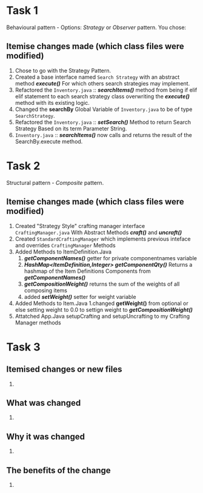# Task 1
Behavioural pattern - Options: *Strategy* or *Observer* pattern.
You chose: <REPLACE WITH PATTERN OF CHOICE>

## Itemise changes made (which class files were modified)
1. Chose to go with the Strategy Pattern.
2. Created a base interface named `Search Strategy` with an abstract method ***execute()*** For which others search strategies may implement.
3. Refactored the `Inventory.java` :: ***searchItems()*** method from being if elif elif statement to each search strategy class overwriting the ***execute()*** method with its existing logic.
4. Changed the **searchBy** Global Variable of `Inventory.java` to be of type `SearchStrategy`.
5. Refactored the `Inventory.java` :: ***setSearch()*** Method to return Search Strategy Based on its term Parameter String.
6. `Inventory.java` :: ***searchItems()*** now calls and returns the result of the SearchBy.execute method.


# Task 2
Structural pattern - *Composite* pattern.

## Itemise changes made (which class files were modified)
1. Created "Strategy Style" crafting manager interface `CraftingManager.java` With Abstract Methods ***craft()*** and ***uncraft()***
2. Created `StandardCraftingManager` which implements previous inteface and overrides `CraftingManager` Methods 
3. Added Methods to ItemDefinition.Java
    1. ***getComponentNames()*** getter for private componentnames variable
    2. ***HashMap<ItemDefinition,Integer> getComponentQty()*** Returns a hashmap of the Item Definitions Components from  ***getComponentNames()***
    3. ***getCompositionWeight()*** returns the sum of the weights of all composing items
    4. added ***setWeight()*** setter for weight variable
4. Added Methods to Item.Java
    1.changed **getWeight()** from optional or else setting weight to 0.0 to settign weight to ***getCompositionWeight()*** 
5. Attatched App.Java setupCrafting and setupUncrafting to my Crafting Manager methods
# Task 3

## Itemised changes or new files
1. 

## What was changed
1. 

## Why it was changed
1. 

## The benefits of the change
1. 